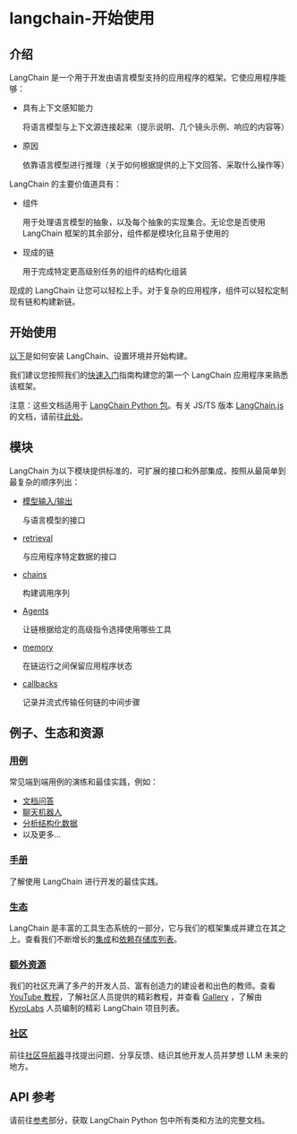 # langchain-开始使用
## 介绍
LangChain 是一个用于开发由语言模型支持的应用程序的框架。它使应用程序能够：

- 具有上下文感知能力

	将语言模型与上下文源连接起来（提示说明、几个镜头示例、响应的内容等）
- 原因

	依靠语言模型进行推理（关于如何根据提供的上下文回答、采取什么操作等）

LangChain 的主要价值道具有：

- 组件

	用于处理语言模型的抽象，以及每个抽象的实现集合。无论您是否使用 LangChain 框架的其余部分，组件都是模块化且易于使用的
- 现成的链

	用于完成特定更高级别任务的组件的结构化组装
	
现成的 LangChain 让您可以轻松上手。对于复杂的应用程序，组件可以轻松定制现有链和构建新链。

## 开始使用
[以下](https://python.langchain.com/docs/get_started/installation)是如何安装 LangChain、设置环境并开始构建。

我们建议您按照我们的[快速入门](https://python.langchain.com/docs/get_started/quickstart)指南构建您的第一个 LangChain 应用程序来熟悉该框架。

注意：这些文档适用于 [LangChain Python 包](https://github.com/hwchase17/langchain)。有关 JS/TS 版本 [LangChain.js](https://github.com/hwchase17/langchainjs) 的文档，请前往[此处](https://js.langchain.com/docs)。

## 模块
LangChain 为以下模块提供标准的、可扩展的接口和外部集成，按照从最简单到最复杂的顺序列出：

- [模型输入/输出](https://python.langchain.com/docs/get_started/introduction#model-io)

	与语言模型的接口
- [retrieval](https://python.langchain.com/docs/get_started/introduction#retrieval)

	与应用程序特定数据的接口
- [chains](https://python.langchain.com/docs/get_started/introduction#chains)

	构建调用序列
- [Agents](https://python.langchain.com/docs/modules/agents/)

	让链根据给定的高级指令选择使用哪些工具
- [memory](https://python.langchain.com/docs/modules/memory/)

	在链运行之间保留应用程序状态
- [callbacks](https://python.langchain.com/docs/modules/callbacks/)

	记录并流式传输任何链的中间步骤

## 例子、生态和资源
### [用例](https://python.langchain.com/docs/use_cases/question_answering/)
常见端到端用例的演练和最佳实践，例如：

- [文档问答](https://python.langchain.com/docs/use_cases/question_answering/)
- [聊天机器人](https://python.langchain.com/docs/use_cases/chatbots/)
- [分析结构化数据](https://python.langchain.com/docs/use_cases/qa_structured/sql/)
- 以及更多...

### [手册](https://python.langchain.com/docs/guides/)
了解使用 LangChain 进行开发的最佳实践。
### [生态](https://python.langchain.com/docs/integrations/providers/)
LangChain 是丰富的工具生态系统的一部分，它与我们的框架集成并建立在其之上。查看我们不断增长的[集成](https://python.langchain.com/docs/integrations/providers/)和[依赖存储库列表](https://python.langchain.com/docs/additional_resources/dependents)。
### [额外资源](https://python.langchain.com/docs/additional_resources/)
我们的社区充满了多产的开发人员、富有创造力的建设者和出色的教师。查看 [YouTube 教程](https://python.langchain.com/docs/additional_resources/youtube)，了解社区人员提供的精彩教程，并查看 [Gallery](https://github.com/kyrolabs/awesome-langchain) ，了解由 [KyroLabs](https://kyrolabs.com/) 人员编制的精彩 LangChain 项目列表。
### [社区](https://python.langchain.com/docs/community)
前往[社区导航器](https://python.langchain.com/docs/community)寻找提出问题、分享反馈、结识其他开发人员并梦想 LLM 未来的地方。

## API 参考
请前往[参考](https://api.python.langchain.com/)部分，获取 LangChain Python 包中所有类和方法的完整文档。